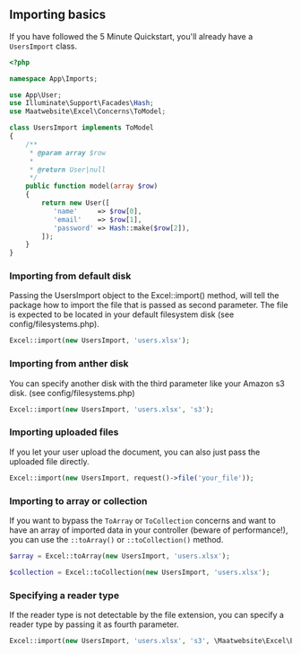 ## Importing basics

If you have followed the 5 Minute Quickstart, you'll already have a `UsersImport` class.

```php
<?php

namespace App\Imports;

use App\User;
use Illuminate\Support\Facades\Hash;
use Maatwebsite\Excel\Concerns\ToModel;

class UsersImport implements ToModel
{
    /**
     * @param array $row
     *
     * @return User|null
     */
    public function model(array $row)
    {
        return new User([
           'name'     => $row[0],
           'email'    => $row[1],
           'password' => Hash::make($row[2]),
        ]);
    }
}
```

### Importing from default disk

Passing the UsersImport object to the Excel::import() method, will tell the package how to import the file that is passed as second parameter. 
The file is expected to be located in your default filesystem disk (see config/filesystems.php).

```php
Excel::import(new UsersImport, 'users.xlsx');
```

### Importing from anther disk

You can specify another disk with the third parameter like your Amazon s3 disk. (see config/filesystems.php)

```php
Excel::import(new UsersImport, 'users.xlsx', 's3');
```

### Importing uploaded files

If you let your user upload the document, you can also just pass the uploaded file directly.

```php
Excel::import(new UsersImport, request()->file('your_file'));
```

### Importing to array or collection

If you want to bypass the `ToArray` or `ToCollection` concerns and want to have an array of imported data in your controller (beware of performance!), you can use the `::toArray()` or `::toCollection()` method.

```php
$array = Excel::toArray(new UsersImport, 'users.xlsx');

$collection = Excel::toCollection(new UsersImport, 'users.xlsx');
```

### Specifying a reader type

If the reader type is not detectable by the file extension, you can specify a reader type by passing it as fourth parameter.

```php
Excel::import(new UsersImport, 'users.xlsx', 's3', \Maatwebsite\Excel\Excel::XLSX);
```
